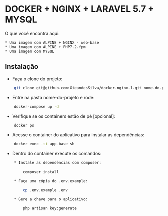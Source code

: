 # DOCKER + NGINX + LARAVEL 5.7 + MYSQL

O que você encontra aqui:
    
    * Uma imagem com ALPINE + NGINX - web-base
    * Uma imagem com ALPINE + PHP7.2-fpm
    * Uma imagem com MYSQL

## Instalação

* Faça o clone do projeto:

```bash
    git clone git@github.com:GieandesSilva/docker-nginx-1.git nome-do-projeto
```

* Entre na pasta nome-do-projeto e rode:

```bash
    docker-compose up -d
```

* Verifique se os containers estão de pé [opcional]:

```bash
    docker ps
```

* Acesse o container do aplicativo para instalar as dependências:

```bash
    docker exec -ti app-base sh
```    
* Dentro do container execute os comandos:
    
```bash
    * Instale as dependências com composer:
    
        composer install

    * Faça uma cópia do .env.example:

        cp .env.example .env

    * Gere a chave para o aplicativo:
    
        php artisan key:generate
```
            
